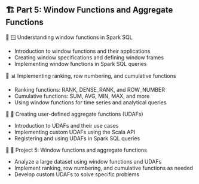 ## 🏗️ Part 5: Window Functions and Aggregate Functions

🔹 🪟 Understanding window functions in Spark SQL
  - Introduction to window functions and their applications
  - Creating window specifications and defining window frames
  - Implementing window functions in Spark SQL queries

🔹 📊 Implementing ranking, row numbering, and cumulative functions
  - Ranking functions: RANK, DENSE_RANK, and ROW_NUMBER
  - Cumulative functions: SUM, AVG, MIN, MAX, and more
  - Using window functions for time series and analytical queries

🔹 🧩 Creating user-defined aggregate functions (UDAFs)
  - Introduction to UDAFs and their use cases
  - Implementing custom UDAFs using the Scala API
  - Registering and using UDAFs in Spark SQL queries

🔹 🎯 Project 5: Window functions and aggregate functions
  - Analyze a large dataset using window functions and UDAFs
  - Implement ranking, row numbering, and cumulative functions as needed
  - Develop custom UDAFs to solve specific problems
